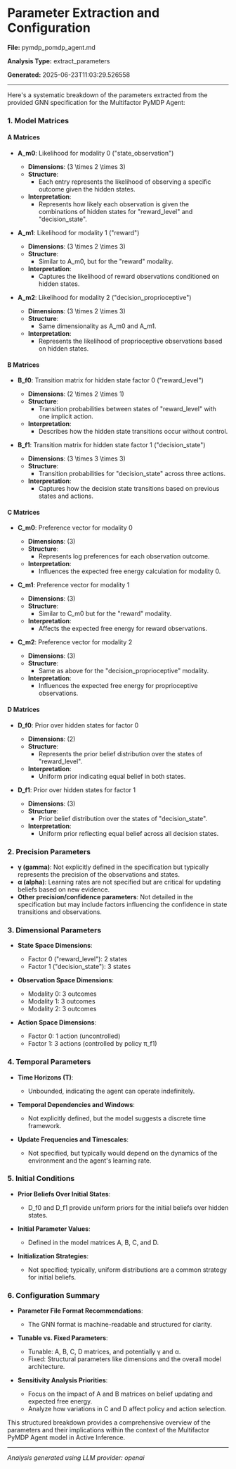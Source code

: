 # Parameter Extraction and Configuration

**File:** pymdp_pomdp_agent.md

**Analysis Type:** extract_parameters

**Generated:** 2025-06-23T11:03:29.526558

---

Here's a systematic breakdown of the parameters extracted from the provided GNN specification for the Multifactor PyMDP Agent:

### 1. Model Matrices

#### A Matrices
- **A_m0**: Likelihood for modality 0 ("state_observation")
  - **Dimensions**: \(3 \times 2 \times 3\)
  - **Structure**: 
    - Each entry represents the likelihood of observing a specific outcome given the hidden states.
  - **Interpretation**: 
    - Represents how likely each observation is given the combinations of hidden states for "reward_level" and "decision_state".

- **A_m1**: Likelihood for modality 1 ("reward")
  - **Dimensions**: \(3 \times 2 \times 3\)
  - **Structure**: 
    - Similar to A_m0, but for the "reward" modality.
  - **Interpretation**: 
    - Captures the likelihood of reward observations conditioned on hidden states.

- **A_m2**: Likelihood for modality 2 ("decision_proprioceptive")
  - **Dimensions**: \(3 \times 2 \times 3\)
  - **Structure**: 
    - Same dimensionality as A_m0 and A_m1.
  - **Interpretation**: 
    - Represents the likelihood of proprioceptive observations based on hidden states.

#### B Matrices
- **B_f0**: Transition matrix for hidden state factor 0 ("reward_level")
  - **Dimensions**: \(2 \times 2 \times 1\)
  - **Structure**: 
    - Transition probabilities between states of "reward_level" with one implicit action.
  - **Interpretation**: 
    - Describes how the hidden state transitions occur without control.

- **B_f1**: Transition matrix for hidden state factor 1 ("decision_state")
  - **Dimensions**: \(3 \times 3 \times 3\)
  - **Structure**: 
    - Transition probabilities for "decision_state" across three actions.
  - **Interpretation**: 
    - Captures how the decision state transitions based on previous states and actions.

#### C Matrices
- **C_m0**: Preference vector for modality 0
  - **Dimensions**: \(3\)
  - **Structure**: 
    - Represents log preferences for each observation outcome.
  - **Interpretation**: 
    - Influences the expected free energy calculation for modality 0.

- **C_m1**: Preference vector for modality 1
  - **Dimensions**: \(3\)
  - **Structure**: 
    - Similar to C_m0 but for the "reward" modality.
  - **Interpretation**: 
    - Affects the expected free energy for reward observations.

- **C_m2**: Preference vector for modality 2
  - **Dimensions**: \(3\)
  - **Structure**: 
    - Same as above for the "decision_proprioceptive" modality.
  - **Interpretation**: 
    - Influences the expected free energy for proprioceptive observations.

#### D Matrices
- **D_f0**: Prior over hidden states for factor 0
  - **Dimensions**: \(2\)
  - **Structure**: 
    - Represents the prior belief distribution over the states of "reward_level".
  - **Interpretation**: 
    - Uniform prior indicating equal belief in both states.

- **D_f1**: Prior over hidden states for factor 1
  - **Dimensions**: \(3\)
  - **Structure**: 
    - Prior belief distribution over the states of "decision_state".
  - **Interpretation**: 
    - Uniform prior reflecting equal belief across all decision states.

### 2. Precision Parameters
- **γ (gamma)**: Not explicitly defined in the specification but typically represents the precision of the observations and states.
- **α (alpha)**: Learning rates are not specified but are critical for updating beliefs based on new evidence.
- **Other precision/confidence parameters**: Not detailed in the specification but may include factors influencing the confidence in state transitions and observations.

### 3. Dimensional Parameters
- **State Space Dimensions**:
  - Factor 0 ("reward_level"): 2 states
  - Factor 1 ("decision_state"): 3 states

- **Observation Space Dimensions**:
  - Modality 0: 3 outcomes
  - Modality 1: 3 outcomes
  - Modality 2: 3 outcomes

- **Action Space Dimensions**:
  - Factor 0: 1 action (uncontrolled)
  - Factor 1: 3 actions (controlled by policy π_f1)

### 4. Temporal Parameters
- **Time Horizons (T)**: 
  - Unbounded, indicating the agent can operate indefinitely.
  
- **Temporal Dependencies and Windows**: 
  - Not explicitly defined, but the model suggests a discrete time framework.

- **Update Frequencies and Timescales**: 
  - Not specified, but typically would depend on the dynamics of the environment and the agent's learning rate.

### 5. Initial Conditions
- **Prior Beliefs Over Initial States**:
  - D_f0 and D_f1 provide uniform priors for the initial beliefs over hidden states.

- **Initial Parameter Values**:
  - Defined in the model matrices A, B, C, and D.

- **Initialization Strategies**: 
  - Not specified; typically, uniform distributions are a common strategy for initial beliefs.

### 6. Configuration Summary
- **Parameter File Format Recommendations**:
  - The GNN format is machine-readable and structured for clarity.

- **Tunable vs. Fixed Parameters**:
  - Tunable: A, B, C, D matrices, and potentially γ and α.
  - Fixed: Structural parameters like dimensions and the overall model architecture.

- **Sensitivity Analysis Priorities**:
  - Focus on the impact of A and B matrices on belief updating and expected free energy.
  - Analyze how variations in C and D affect policy and action selection.

This structured breakdown provides a comprehensive overview of the parameters and their implications within the context of the Multifactor PyMDP Agent model in Active Inference.

---

*Analysis generated using LLM provider: openai*
